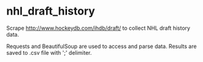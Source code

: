 # nhl_draft_history
Scrape http://www.hockeydb.com/ihdb/draft/ to collect NHL draft history data.

Requests and BeautifulSoup are used to access and parse data. Results are saved to .csv file with ';' delimiter.
